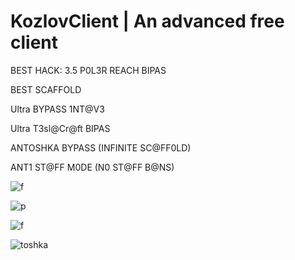 # KozlovClient | An advanced free client

BEST HACK:
3.5 P0L3R REACH BIPAS

BEST SCAFFOLD

Ultra BYPASS 1NT@V3

Ultra T3sl@Cr@ft BIPAS

ANTOSHKA BYPASS (INFINITE SC@FF0LD)

ANT1 ST@FF M0DE (N0 ST@FF B@NS)

![f](https://github.com/podliver/KozlovClient/assets/173271760/231f1bcc-dae1-4cc9-8d02-6381d201d5b3)


![p](https://github.com/podliver/KozlovClient/assets/173271760/0147ea7b-63dc-4e17-82dd-60fa7df7c3b4)


![f](https://github.com/podliver/KozlovClient/assets/173271760/a8d79422-3542-4ca1-82aa-04261e7e6423)


![toshka](https://github.com/podliver/KozlovClient/assets/173271760/0960a265-b11e-4157-bbc4-98d84e388241)
